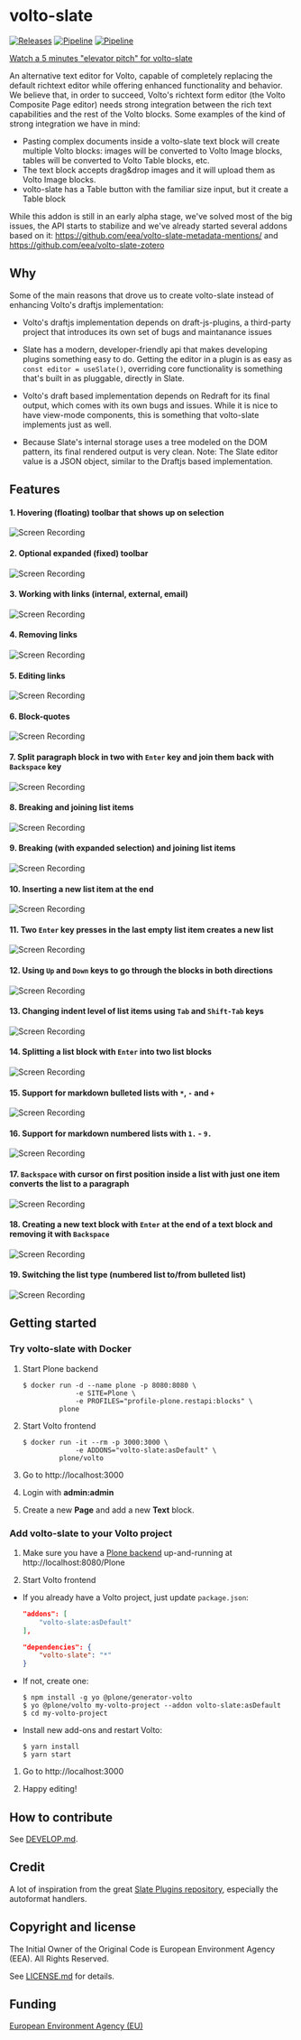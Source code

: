 # volto-slate
[![Releases](https://img.shields.io/github/v/release/eea/volto-slate)](https://github.com/eea/volto-slate/releases)
[![Pipeline](https://ci.eionet.europa.eu/buildStatus/icon?job=volto-addons%2Fvolto-slate%2Fmaster&subject=master)](https://ci.eionet.europa.eu/view/Github/job/volto-addons/job/volto-slate/job/master/display/redirect)
[![Pipeline](https://ci.eionet.europa.eu/buildStatus/icon?job=volto-addons%2Fvolto-slate%2Fdevelop&subject=develop)](https://ci.eionet.europa.eu/view/Github/job/volto-addons/job/volto-slate/job/develop/display/redirect)

[Watch a 5 minutes "elevator pitch" for volto-slate](https://www.youtube.com/watch?v=SOz-rk5e4_w)

An alternative text editor for Volto, capable of completely replacing the default richtext editor while offering enhanced functionality and behavior. We believe that, in order to succeed, Volto's richtext form editor (the Volto Composite Page editor) needs strong integration between the rich text capabilities and the rest of the Volto blocks. Some examples of the kind of strong integration we have in mind:

- Pasting complex documents inside a volto-slate text block will create multiple Volto blocks: images will be converted to Volto Image blocks, tables will be converted to Volto Table blocks, etc.
- The text block accepts drag&drop images and it will upload them as Volto Image blocks.
- volto-slate has a Table button with the familiar size input, but it create a Table block

While this addon is still in an early alpha stage, we've solved most of the big issues, the API starts to stabilize and we've already started several addons based on it: https://github.com/eea/volto-slate-metadata-mentions/ and https://github.com/eea/volto-slate-zotero

## Why

Some of the main reasons that drove us to create volto-slate instead of enhancing Volto's draftjs implementation:

- Volto's draftjs implementation depends on draft-js-plugins, a third-party project that introduces its own set of bugs and maintanance issues
- Slate has a modern, developer-friendly api that makes developing plugins something easy to do. Getting the editor in a plugin is as easy as `const editor = useSlate()`, overriding core functionality is something that's built in as pluggable, directly in Slate.

- Volto's draft based implementation depends on Redraft for its final output, which comes with its own bugs and issues. While it is nice to have view-mode components, this is something that volto-slate implements just as well.
- Because Slate's internal storage uses a tree modeled on the DOM pattern, its final rendered output is very clean. Note: The Slate editor value is a JSON object, similar to the Draftjs based implementation.

## Features

#### 1. Hovering (floating) toolbar that shows up on selection
![Screen Recording](https://raw.githubusercontent.com/eea/volto-slate/master/docs/source/images/1.gif)

#### 2. Optional expanded (fixed) toolbar
![Screen Recording](https://raw.githubusercontent.com/eea/volto-slate/master/docs/source/images/2.gif)

#### 3. Working with links (internal, external, email)
![Screen Recording](https://raw.githubusercontent.com/eea/volto-slate/master/docs/source/images/3.gif)

#### 4. Removing links
![Screen Recording](https://raw.githubusercontent.com/eea/volto-slate/master/docs/source/images/4.gif)

#### 5. Editing links
![Screen Recording](https://raw.githubusercontent.com/eea/volto-slate/master/docs/source/images/5.gif)

#### 6. Block-quotes
![Screen Recording](https://raw.githubusercontent.com/eea/volto-slate/master/docs/source/images/6.gif)

#### 7. Split paragraph block in two with `Enter` key and join them back with `Backspace` key
![Screen Recording](https://raw.githubusercontent.com/eea/volto-slate/master/docs/source/images/7.gif)

#### 8. Breaking and joining list items
![Screen Recording](https://raw.githubusercontent.com/eea/volto-slate/master/docs/source/images/8.gif)

#### 9. Breaking (with expanded selection) and joining list items
![Screen Recording](https://raw.githubusercontent.com/eea/volto-slate/master/docs/source/images/9.gif)

#### 10. Inserting a new list item at the end
![Screen Recording](https://raw.githubusercontent.com/eea/volto-slate/master/docs/source/images/10.gif)

#### 11. Two `Enter` key presses in the last empty list item creates a new list
![Screen Recording](https://raw.githubusercontent.com/eea/volto-slate/master/docs/source/images/11.gif)

#### 12. Using `Up` and `Down` keys to go through the blocks in both directions
![Screen Recording](https://raw.githubusercontent.com/eea/volto-slate/master/docs/source/images/12.gif)

#### 13. Changing indent level of list items using `Tab` and `Shift-Tab` keys
![Screen Recording](https://raw.githubusercontent.com/eea/volto-slate/master/docs/source/images/13.gif)

#### 14. Splitting a list block with `Enter` into two list blocks
![Screen Recording](https://raw.githubusercontent.com/eea/volto-slate/master/docs/source/images/14.gif)

#### 15. Support for markdown bulleted lists with `*`, `-` and `+`
![Screen Recording](https://raw.githubusercontent.com/eea/volto-slate/master/docs/source/images/15.gif)

#### 16. Support for markdown numbered lists with `1.` - `9.`
![Screen Recording](https://raw.githubusercontent.com/eea/volto-slate/master/docs/source/images/16.gif)

#### 17. `Backspace` with cursor on first position inside a list with just one item converts the list to a paragraph
![Screen Recording](https://raw.githubusercontent.com/eea/volto-slate/master/docs/source/images/17.gif)

#### 18. Creating a new text block with `Enter` at the end of a text block and removing it with `Backspace`
![Screen Recording](https://raw.githubusercontent.com/eea/volto-slate/master/docs/source/images/18.gif)

#### 19. Switching the list type (numbered list to/from bulleted list)
![Screen Recording](https://raw.githubusercontent.com/eea/volto-slate/master/docs/source/images/19.gif)

## Getting started

### Try volto-slate with Docker

1. Start Plone backend
   ```
   $ docker run -d --name plone -p 8080:8080 \
                -e SITE=Plone \
                -e PROFILES="profile-plone.restapi:blocks" \
            plone
   ```

1. Start Volto frontend

   ```
   $ docker run -it --rm -p 3000:3000 \
                -e ADDONS="volto-slate:asDefault" \
            plone/volto
   ```

1. Go to http://localhost:3000

1. Login with **admin:admin**

1. Create a new **Page** and add a new **Text** block.

### Add volto-slate to your Volto project

1. Make sure you have a [Plone backend](https://plone.org/download) up-and-running at http://localhost:8080/Plone

1. Start Volto frontend

* If you already have a Volto project, just update `package.json`:

   ```JSON
   "addons": [
       "volto-slate:asDefault"
   ],

   "dependencies": {
       "volto-slate": "*"
   }
   ```

* If not, create one:

   ```
   $ npm install -g yo @plone/generator-volto
   $ yo @plone/volto my-volto-project --addon volto-slate:asDefault
   $ cd my-volto-project
   ```

* Install new add-ons and restart Volto:

   ```
   $ yarn install
   $ yarn start
   ```

1. Go to http://localhost:3000

1. Happy editing!

## How to contribute

See [DEVELOP.md](https://github.com/eea/volto-slate/blob/master/DEVELOP.md).

## Credit

A lot of inspiration from the great [Slate Plugins repository](https://github.com/udecode/slate-plugins/), especially the autoformat handlers.

## Copyright and license

The Initial Owner of the Original Code is European Environment Agency (EEA).
All Rights Reserved.

See [LICENSE.md](https://github.com/eea/volto-slate/blob/master/LICENSE.md) for details.

## Funding

[European Environment Agency (EU)](http://eea.europa.eu)

